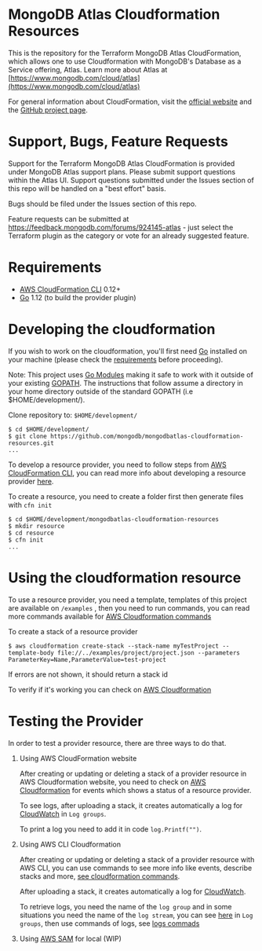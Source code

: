 # MongoDB Atlas Cloudformation Resources

This is the repository for the Terraform MongoDB Atlas CloudFormation, which allows one to use Cloudformation with MongoDB's Database as a Service offering, Atlas.
Learn more about Atlas at  [https://www.mongodb.com/cloud/atlas](https://www.mongodb.com/cloud/atlas)

For general information about CloudFormation, visit the [official website](https://aws.amazon.com/cloudformation) and the [GitHub project page](https://github.com/aws-cloudformation/).

# Support, Bugs, Feature Requests

Support for the Terraform MongoDB Atlas CloudFormation is provided under MongoDB Atlas support plans.   Please submit support questions within the Atlas UI.  Support questions submitted under the Issues section of this repo will be handled on a "best effort" basis.  

Bugs should be filed under the Issues section of this repo.

Feature requests can be submitted at https://feedback.mongodb.com/forums/924145-atlas - just select the Terraform plugin as the category or vote for an already suggested feature.

# Requirements
- [AWS CloudFormation CLI](https://github.com/aws-cloudformation/cloudformation-cli) 0.12+
- [Go](https://golang.org/doc/install) 1.12 (to build the provider plugin)

# Developing the cloudformation

If you wish to work on the cloudformation, you'll first need [Go](https://golang.org/doc/install) installed on your machine (please check the [requirements](#Requirements) before proceeding).

Note: This project uses [Go Modules](https://blog.golang.org/using-go-modules) making it safe to work with it outside of your existing [GOPATH](https://golang.org/doc/code.html#GOPATH). The instructions that follow assume a directory in your home directory outside of the standard GOPATH (i.e $HOME/development/).

Clone repository to: `$HOME/development/`

```
$ cd $HOME/development/
$ git clone https://github.com/mongodb/mongodbatlas-cloudformation-resources.git
...
```

To develop a resource provider, you need to follow steps from [AWS CloudFormation CLI](https://github.com/aws-cloudformation/cloudformation-cli), you can read more info about developing a resource provider [here](https://docs.aws.amazon.com/cloudformation-cli/latest/userguide/what-is-cloudformation-cli.html).

To create a resource, you need to create a folder first then generate files with `cfn init`

```
$ cd $HOME/development/mongodbatlas-cloudformation-resources
$ mkdir resource
$ cd resource
$ cfn init
...
```

# Using the cloudformation resource

To use a resource provider, you need a template, templates of this project are available on `/examples` , then you need to run commands, you can read more commands available for [AWS Cloudformation commands](https://docs.aws.amazon.com/cli/latest/reference/cloudformation/index.html)

To create a stack of a resource provider

```
$ aws cloudformation create-stack --stack-name myTestProject --template-body file://../examples/project/project.json --parameters ParameterKey=Name,ParameterValue=test-project
```
If errors are not shown, it should return a stack id

To verify if it's working you can check on [AWS Cloudformation](https://console.aws.amazon.com/cloudformation)

# Testing the Provider

In order to test a provider resource, there are three ways to do that.

1. Using AWS CloudFormation website

   After creating or updating or deleting a stack of a provider resource in AWS Cloudformation website, you need to check on [AWS Cloudformation](https://console.aws.amazon.com/cloudformation) for events which shows a status of a resource provider.
   
   To see logs, after uploading a stack, it creates automatically a log for [CloudWatch](https://console.aws.amazon.com/cloudwatch) in `Log groups`.
   
   To print a log you need to add it in code `log.Printf("")`.
   
2.  Using AWS CLI Cloudformation
    
    After creating or updating or deleting a stack of a provider resource with AWS CLI, you can use commands to see more info like events, describe stacks and more, [see cloudformation commands](https://docs.aws.amazon.com/cli/latest/reference/cloudformation/index.html).
    
    After uploading a stack, it creates automatically a log for [CloudWatch](https://aws.amazon.com/cloudwatch/).
    
    To retrieve logs, you need the name of the `log group` and in some situations you need the name of the `log stream`, you can see [here](https://aws.amazon.com/cloudwatch/) in `Log groups`, then use commands of logs, see [logs commads](https://docs.aws.amazon.com/cli/latest/reference/logs/index.html)

    
3. Using [AWS SAM](https://docs.aws.amazon.com/serverless-application-model/latest/developerguide/what-is-sam.html) for local (WIP)


